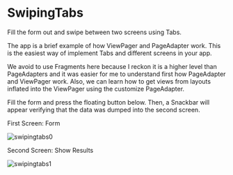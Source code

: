 # SwipingTabs
Fill the form out and swipe between two screens using Tabs.

The app is a brief example of how ViewPager and PageAdapter work. This is the easiest way of 
implement Tabs and different screens in your app.

We avoid to use Fragments here because I reckon it is a higher level than PageAdapters and 
it was easier for me to understand first how PageAdapter and ViewPager work.
Also, we can learn how to get views from layouts inflated into the ViewPager using the customize PageAdapter.

Fill the form and press the floating button below. Then, a Snackbar will appear 
verifying that the data was dumped into the second screen.

First Screen: Form

![swipingtabs0](https://cloud.githubusercontent.com/assets/19878151/23613037/0504c9a0-027e-11e7-99f7-53ceacc87842.png)

Second Screen: Show Results

![swipingtabs1](https://cloud.githubusercontent.com/assets/19878151/23613038/0505970e-027e-11e7-8bea-3035ed934ef0.png)
